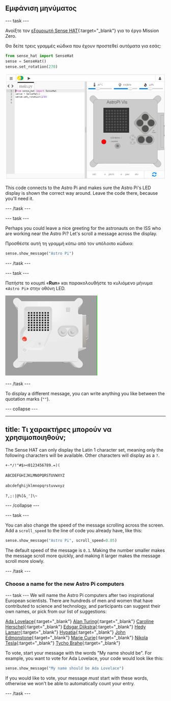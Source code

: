 ## Εμφάνιση μηνύματος

--- task ---

Ανοίξτε τον [εξομοιωτή Sense HAT](https://trinket.io/mission-zero){:target="_blank"} για το έργο Mission Zero.

Θα δείτε τρεις γραμμές κώδικα που έχουν προστεθεί αυτόματα για εσάς:

```python
from sense_hat import SenseHat
sense = SenseHat()
sense.set_rotation(270)
```

![A screenshot of the Trinket Sense Hat emulator with three lines of starter code displayed in the left hand pane.](images/sense-hat-emulator2.png)

This code connects to the Astro Pi and makes sure the Astro Pi's LED display is shown the correct way around. Leave the code there, because you'll need it.

--- /task ---

--- task ---

Perhaps you could leave a nice greeting for the astronauts on the ISS who are working near the Astro Pi? Let's scroll a message across the display.

Προσθέστε αυτή τη γραμμή κάτω από τον υπόλοιπο κώδικα:

```python
sense.show_message("Astro Pi")
```

--- /task ---

--- task ---

Πατήστε το κουμπί «**Run**» και παρακολουθήστε το κυλιόμενο μήνυμα «`Astro Pi`» στην οθόνη LED.

![The Trinket Sense HAT emulator running a sample program which scrolls the text "Astro PI" across the LED matrix in white letters](images/M0_1.gif)

--- /task ---



To display a different message, you can write anything you like between the quotation marks (`""`).

--- collapse ---

---
title: Τι χαρακτήρες μπορούν να χρησιμοποιηθούν;
---

The Sense HAT can only display the Latin 1 character set, meaning only the following characters will be available. Other characters will display as a `?`.

```
+-*/!"#$><0123456789.=)(

ABCDEFGHIJKLMNOPQRSTUVWXYZ

abcdefghijklmnopqrstuvwxyz

?,;:|@%[&_']\~
```

--- /collapse ---

--- task ---

You can also change the speed of the message scrolling across the screen. Add a `scroll_speed` to the line of code you already have, like this:

```python
sense.show_message("Astro Pi", scroll_speed=0.05)
```

The default speed of the message is `0.1`. Making the number smaller makes the message scroll more quickly, and making it larger makes the message scroll more slowly.

--- /task ---

### Choose a name for the new Astro Pi computers

--- task --- We will name the Astro Pi computers after two inspirational European scientists. There are hundreds of men and women that have contributed to science and technology, and participants can suggest their own names, or pick from our list of suggestions:


[Ada Lovelace](https://en.wikipedia.org/wiki/Ada_Lovelace){:target="_blank"} 
[Alan Turing](https://en.wikipedia.org/wiki/Alan_Turing){:target="_blank"} 
[Caroline Herschel](https://en.wikipedia.org/wiki/Caroline_Herschel){:target="_blank"} 
[Edsgar Dijkstra](https://en.wikipedia.org/wiki/Edsger_W._Dijkstra){:target="_blank"} 
[Hedy Lamarr](https://en.wikipedia.org/wiki/Hedy_Lamarr){:target="_blank"} 
[Hypatia](https://en.wikipedia.org/wiki/Hypatia){:target="_blank"} 
[John Edmonstone](https://en.wikipedia.org/wiki/John_Edmonstone){:target="_blank"} 
[Marie Curie](https://en.wikipedia.org/wiki/Marie_Curie){:target="_blank"} 
[Nikola Tesla](https://en.wikipedia.org/wiki/Nikola_Tesla){:target="_blank"} 
[Tycho Brahe](https://en.wikipedia.org/wiki/Tycho_Brahe){:target="_blank"}

To vote, start your message with the words "My name should be". For example, you want to vote for Ada Lovelace, your code would look like this:

```python
sense.show_message("My name should be Ada Lovelace")
```

If you would like to vote, your message *must* start with these words, otherwise we won't be able to automatically count your entry.

--- /task ---




